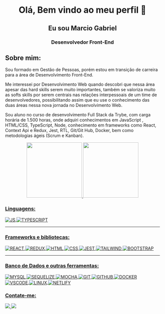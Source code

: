 <p align="center">
 <h1 align="center">Olá, Bem vindo ao meu perfil 👋 </h1>
 <h2 align="center">Eu sou Marcio Gabriel</h2>
 <h3 align="center">Desenvolvedor Front-End</h3>
</p>

<h2>Sobre mim:</h2>

Sou formado em Gestão de Pessoas, porém estou em transição de carreira para a área de Desenvolvimento Front-End.

Me interessei por Desenvolvimento Web quando descobri que nessa área apesar das hard skills serem muito importantes, também se valoriza muito as softs skills por serem centrais nas relações interpessoais de um time de desenvolvedores, possibilitando assim que eu use o conhecimento das duas áreas nessa nova jornada no Desenvolvimento Web.

Sou aluno no curso de desenvolvimento Full Stack da Trybe, com carga horária de 1.500 horas, onde adquiri conhecimentos em JavaScript , HTML/CSS, TypeScript, Node, conhecimento em frameworks como React, Context Api e Redux, Jest, RTL, Git/Git Hub, Docker, bem como metodologias ágeis (Scrum e Kanban).

<div style="display: inline_block" align="center">
  
  <a href="https://github.com/Marcio-Gabriel-Roque-Mendes">
  <img height="180em" src="https://github-readme-stats.vercel.app/api?username=Marcio-Gabriel-Roque-Mendes&show_icons=true&theme=midnight-purple&include_all_commits=true&count_private=true"/>
  <img height="180em" src="https://github-readme-stats.vercel.app/api/top-langs/?username=Marcio-Gabriel-Roque-Mendes&layout=compact&langs_count=7&theme=midnight-purple"/>

</div>
 
 ### Linguagens:
  <img align="center" alt="JS"
    src="https://img.shields.io/badge/JavaScript-F7DF1E?style=for-the-badge&logo=javascript&logoColor=black">
  <img align="center" alt="TYPESCRIPT"
    src="https://img.shields.io/badge/TypeScript-007ACC?style=for-the-badge&logo=typescript&logoColor=white" />
  <hr />
  
  ### Frameworks e bibliotecas:
  <img align="center" alt="REACT"
    src="https://img.shields.io/badge/React-20232A?style=for-the-badge&logo=react&logoColor=61DAFB">
  <img align="center" alt="REDUX"
    src="https://img.shields.io/badge/Redux-593D88?style=for-the-badge&logo=redux&logoColor=white" />
  <img align="center" alt="HTML"
    src="https://img.shields.io/badge/HTML5-E34F26?style=for-the-badge&logo=html5&logoColor=white">
  <img align="center" alt="CSS"
    src="https://img.shields.io/badge/CSS3-1572B6?style=for-the-badge&logo=css3&logoColor=white">
  <img align="center" alt="JEST"
       src="https://img.shields.io/badge/Jest-C21325?style=for-the-badge&logo=jest&logoColor=white" alt="Jest icon"/>
 <img align="center" alt="TAILWIND"
       src="https://img.shields.io/badge/Tailwind_CSS-38B2AC?style=for-the-badge&logo=tailwind-css&logoColor=white" alt="Jest icon"/>
 <img align="center" alt="BOOTSTRAP"
    src="https://img.shields.io/badge/Bootstrap-563D7C?style=for-the-badge&logo=bootstrap&logoColor=white" />
  <hr />

  ### Banco de Dados e outras ferramentas:
 <img align="center" alt="MYSQL"
    src="https://img.shields.io/badge/MySQL-005C84?style=for-the-badge&logo=mysql&logoColor=white" />
 <img align="center" alt="SEQUELIZE"
    src="https://img.shields.io/badge/sequelize-323330?style=for-the-badge&logo=sequelize&logoColor=blue" />
  <img align="center" alt="MOCHA"
    src="https://img.shields.io/badge/mocha.js-323330?style=for-the-badge&logo=mocha&logoColor=Brown" />
  <img align="center" alt="GIT"
    src="https://img.shields.io/badge/Git-E34F26?style=for-the-badge&logo=git&logoColor=white" />
 <img align="center" alt="GITHUB"
      src="https://img.shields.io/badge/GitHub-100000?style=for-the-badge&logo=github&logoColor=white" alt="GitHub icon"/>
  <img align="center" alt="DOCKER"
    src="https://img.shields.io/badge/Docker-2496ED?style=for-the-badge&logo=docker&logoColor=white" />
  <img align="center" alt="VSCODE"
    src="https://img.shields.io/badge/VSCode-323330?style=for-the-badge&logo=visualstudiocode&logoColor=blue" />
  <img align="center" alt="LINUX"
       src="https://img.shields.io/badge/Linux-FCC624?style=for-the-badge&logo=linux&logoColor=black" alt="Linux icon"/>
  <img align="center" alt="NETLIFY"
       src="https://img.shields.io/badge/Netlify-00C7B7?style=for-the-badge&logo=netlify&logoColor=white" alt="Linux icon"/>
 
  ### Contate-me:
 <a href="https://www.linkedin.com/in/marcio-gabriel-roque/">
 <img src="https://img.shields.io/badge/LinkedIn-0077B5?style=for-the-badge&logo=linkedin&logoColor=white"/ target="_blank">
 </a>
 
 <a href="mailto:marcio_2411@hotmail.com">
 <img src="https://img.shields.io/badge/Microsoft_Outlook-0078D4?style=for-the-badge&logo=microsoft-outlook&logoColor=white" target="_blank"/>
 </a>
  </div>

